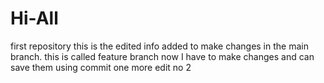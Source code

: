 # Hi-All
first repository
this is the edited info added to make changes in the main branch.
this is called feature branch 
now I have to make changes and can save them using commit
one more edit no 2
